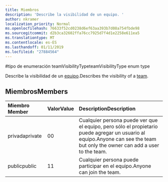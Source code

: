 ```yaml
---
title: Miembros
description: 'Describe la visibilidad de un equipo. '
author: nkramer
localization_priority: Normal
ms.openlocfilehash: 76633f52cd0238d6ef63aa393b7d08a754fbde98
ms.sourcegitcommit: d2b3ca32602ffa76cc7925d7f4d1e2258e611ea5
ms.translationtype: MT
ms.contentlocale: es-ES
ms.lasthandoff: 01/11/2019
ms.locfileid: "27884564"
---
```

#<a name="teamvisibilitytype-enum-type"></a><span data-ttu-id="f47fb-103">tipo de enumeración teamVisibilityType</span><span class="sxs-lookup"><span data-stu-id="f47fb-103">teamVisibilityType enum type</span></span>



<span data-ttu-id="f47fb-104">Describe la visibilidad de un [equipo](../resources/team.md).</span><span class="sxs-lookup"><span data-stu-id="f47fb-104">Describes the visibility of a [team](../resources/team.md).</span></span> 

## <a name="members"></a><span data-ttu-id="f47fb-105">Miembros</span><span class="sxs-lookup"><span data-stu-id="f47fb-105">Members</span></span>

| <span data-ttu-id="f47fb-106">Miembro	</span><span class="sxs-lookup"><span data-stu-id="f47fb-106">Member</span></span> | <span data-ttu-id="f47fb-107">Valor</span><span class="sxs-lookup"><span data-stu-id="f47fb-107">Value</span></span>| <span data-ttu-id="f47fb-108">Description</span><span class="sxs-lookup"><span data-stu-id="f47fb-108">Description</span></span> |
|:---------------|:--------|:----------|
|<span data-ttu-id="f47fb-109">privada</span><span class="sxs-lookup"><span data-stu-id="f47fb-109">private</span></span>|<span data-ttu-id="f47fb-110">0</span><span class="sxs-lookup"><span data-stu-id="f47fb-110">0</span></span>|<span data-ttu-id="f47fb-111">Cualquier persona puede ver que el equipo, pero sólo el propietario puede agregar un usuario al equipo.</span><span class="sxs-lookup"><span data-stu-id="f47fb-111">Anyone can see the team but only the owner can add a user to the team.</span></span>|
|<span data-ttu-id="f47fb-112">public</span><span class="sxs-lookup"><span data-stu-id="f47fb-112">public</span></span>|<span data-ttu-id="f47fb-113">1</span><span class="sxs-lookup"><span data-stu-id="f47fb-113">1</span></span>|<span data-ttu-id="f47fb-114">Cualquier persona puede participar en el equipo.</span><span class="sxs-lookup"><span data-stu-id="f47fb-114">Anyone can join the team.</span></span>|

